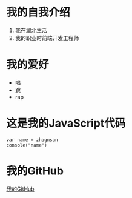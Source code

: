 #  我的自我介绍
1. 我在湖北生活
2. 我的职业时前端开发工程师

# 我的爱好
* 唱
* 跳
* rap

# 这是我的JavaScript代码
```javasc
var name = zhagnsan
console("name")
```  

# 我的GitHub
[我的GitHub](https://github.com/Jumpawaltz)